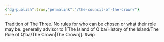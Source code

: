 ```yaml
---
{"dg-publish":true,"permalink":"/the-council-of-the-crown/"}
---
```



Tradition of The Three.
No rules for who can be chosen or what their role may be.
generally advisor to [[The Island of Q'ba/History of the Island/The Rule of Q'ba/The Crown\|The Crown]].
#wip 
